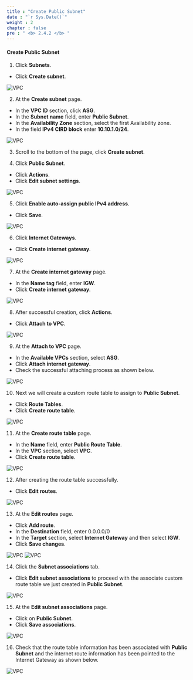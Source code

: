 ```yaml
---
title : "Create Public Subnet"
date : "`r Sys.Date()`"
weight : 2
chapter : false
pre : " <b> 2.4.2 </b> "
---
```


#### Create Public Subnet

1. Click **Subnets**.
  + Click **Create subnet**.

![VPC](https://tamlv.buzz/aws-workshop/images/tamlv.buzz/aws-workshop/images/2.prerequisite/003-createsubnet.png)

2. At the **Create subnet** page.
  + In the **VPC ID** section, click **ASG**.
  + In the **Subnet name** field, enter **Public Subnet**.
  + In the **Availability Zone** section, select the first Availability zone.
  + In the field **IPv4 CIRD block** enter **10.10.1.0/24**.

![VPC](https://tamlv.buzz/aws-workshop/images/tamlv.buzz/aws-workshop/images/2.prerequisite/004-createsubnet.png)

3. Scroll to the bottom of the page, click **Create subnet**.

4. Click **Public Subnet**.
  + Click **Actions**.
  + Click **Edit subnet settings**.

![VPC](https://tamlv.buzz/aws-workshop/images/tamlv.buzz/aws-workshop/images/2.prerequisite/005-createsubnet.png)

5. Click **Enable auto-assign public IPv4 address**.
  + Click **Save**.

![VPC](https://tamlv.buzz/aws-workshop/images/tamlv.buzz/aws-workshop/images/2.prerequisite/006-createsubnet.png)

6. Click **Internet Gateways**.
  + Click **Create internet gateway**.
  
![VPC](https://tamlv.buzz/aws-workshop/images/tamlv.buzz/aws-workshop/images/2.prerequisite/007-createigw.png)

7. At the **Create internet gateway** page.
  + In the **Name tag** field, enter **IGW**.
  + Click **Create internet gateway**.
  
![VPC](https://tamlv.buzz/aws-workshop/images/tamlv.buzz/aws-workshop/images/2.prerequisite/008-createigw.png)

8. After successful creation, click **Actions**.
  + Click **Attach to VPC**.
 
![VPC](https://tamlv.buzz/aws-workshop/images/tamlv.buzz/aws-workshop/images/2.prerequisite/009-createigw.png)

9. At the **Attach to VPC** page.
  + In the **Available VPCs** section, select **ASG**.
  + Click **Attach internet gateway**.
  + Check the successful attaching process as shown below.

![VPC](https://tamlv.buzz/aws-workshop/images/tamlv.buzz/aws-workshop/images/2.prerequisite/010-createigw.png)

10. Next we will create a custom route table to assign to **Public Subnet**.
  + Click **Route Tables**.
  + Click **Create route table**.

![VPC](https://tamlv.buzz/aws-workshop/images/tamlv.buzz/aws-workshop/images/2.prerequisite/011-creatertb.png)

11. At the **Create route table** page.
  + In the **Name** field, enter **Public Route Table**.
  + In the **VPC** section, select **VPC**.
  + Click **Create route table**.

![VPC](https://tamlv.buzz/aws-workshop/images/tamlv.buzz/aws-workshop/images/2.prerequisite/012-creatertb.png)

12. After creating the route table successfully.
  + Click **Edit routes**.
  
![VPC](https://tamlv.buzz/aws-workshop/images/tamlv.buzz/aws-workshop/images/2.prerequisite/013-creatertb.png)

13. At the **Edit routes** page.
  + Click **Add route**.
  + In the **Destination** field, enter 0.0.0.0/0
  + In the **Target** section, select **Internet Gateway** and then select **IGW**.
  + Click **Save changes**.

![VPC](https://tamlv.buzz/aws-workshop/images/tamlv.buzz/aws-workshop/images/2.prerequisite/014-creatertb.png)
![VPC](https://tamlv.buzz/aws-workshop/images/tamlv.buzz/aws-workshop/images/2.prerequisite/015-creatertb.png)

14. Click the **Subnet associations** tab.
  + Click **Edit subnet associations** to proceed with the associate custom route table we just created in **Public Subnet**.


![VPC](https://tamlv.buzz/aws-workshop/images/tamlv.buzz/aws-workshop/images/2.prerequisite/016-creatertb.png)

15. At the **Edit subnet associations** page.
  + Click on **Public Subnet**.
  + Click **Save associations**.

![VPC](https://tamlv.buzz/aws-workshop/images/tamlv.buzz/aws-workshop/images/2.prerequisite/017-creatertb.png)

16. Check that the route table information has been associated with **Public Subnet** and the internet route information has been pointed to the Internet Gateway as shown below.

![VPC](https://tamlv.buzz/aws-workshop/images/tamlv.buzz/aws-workshop/images/2.prerequisite/018-creatertb.png)